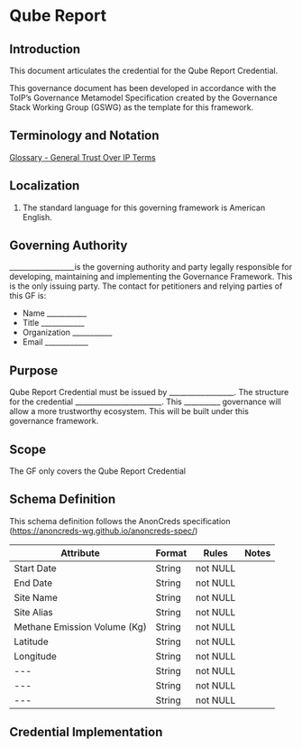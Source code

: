 # Qube Report

## Introduction
This document articulates the credential for the Qube Report Credential. 



This governance document has been developed in accordance with the ToIP’s Governance Metamodel Specification created by the Governance Stack Working Group (GSWG) as the template for this framework.

## Terminology and Notation

[Glossary - General Trust Over IP Terms](https://trustoverip.github.io/toip/glossary)

## Localization

1.	The standard language for this governing framework is American English.
 
## Governing Authority

__________________is the governing authority and party legally responsible for developing, maintaining and implementing the Governance Framework. This is the only issuing party. 
The contact for petitioners and relying parties of this GF is:
* 	Name ___________
* 	Title ____________
* 	Organization ___________
* 	Email ____________

## Purpose

Qube Report Credential must be issued by __________________. The structure for the credential ________________________. This __________ governance will allow a more trustworthy ecosystem. This will be built under this governance framework.   

## Scope

The GF only covers the Qube Report Credential

## Schema Definition

This schema definition follows the AnonCreds specification (https://anoncreds-wg.github.io/anoncreds-spec/)

Attribute | Format | Rules | Notes	
--- | --- | --- | --- |
Start Date | String  | not NULL | 
End Date | String | not NULL | 
Site Name | String | not NULL |
Site Alias | String | not NULL |
Methane Emission Volume (Kg) | String | not NULL | 
Latitude | String | not NULL | 
Longitude | String | not NULL | 
--- | String | not NULL |
--- | String | not NULL |
--- | String | not NULL |



## Credential Implementation



